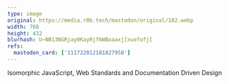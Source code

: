 ```yaml
---
type: image
original: https://media.r0b.tech/mastodon/original/182.webp
width: 768
height: 432
blurhash: U~NB13NGRjay0KayRjf6WBxaaxj[xuofofj[
refs:
  mastodon_card: ['111722012181827958']
---
```


Isomorphic JavaScript, Web Standards and Documentation Driven Design
